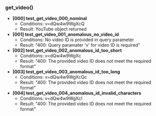 ### get_video()
- **[000] test_get_video_000_nominal**
  - Conditions: v=dQw4w9WgXcQ
  - Result: YouTube object returned
- **[001] test_get_video_001_anomalous_no_video_id**
  - Conditions: No video ID is provided in query parameter
  - Result: "400: Query paramater 'v' for video ID is required"
- **[002] test_get_video_002_anomalous_id_too_short**
  - Conditions: v=dQw4w9WgXc
  - Result: "400: The provided video ID does not meet the required format"
- **[003] test_get_video_003_anomalous_id_too_long**
  - Conditions: v=dQw4w9WgXcQc
  - Result: "400: The provided video ID does not meet the required format"
- **[004] test_get_video_004_anomalous_id_invalid_characters**
  - Conditions: v=dQw4w9WgXc!
  - Result: "400: The provided video ID does not meet the required format"